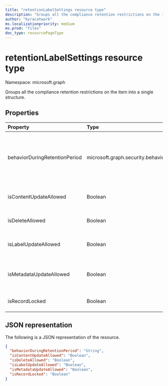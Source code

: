```yaml
---
title: "retentionLabelSettings resource type"
description: "Groups all the compliance retention restrictions on the item into a single structure."
author: "kyracatwork"
ms.localizationpriority: medium
ms.prod: "files"
doc_type: resourcePageType
---
```


# retentionLabelSettings resource type

Namespace: microsoft.graph

Groups all the compliance retention restrictions on the item into a single structure.

## Properties

| Property                      | Type                          | Description                                                                                                                                                                                                                                                |
| :---------------------------- | :---------------------------- | :--------------------------------------------------------------------------------------------------------------------------------------------------------------------------------------------------------------------------------------------------------- |
| behaviorDuringRetentionPeriod | microsoft.graph.security.behaviorDuringRetentionPeriod | Describes the item behavior during retention period. Possible values are: `doNotRetain`, `retain`, `retainAsRecord`, `retainAsRegulatoryRecord`, `unknownFutureValue`. Read-only. |
| isContentUpdateAllowed        | Boolean                          | Specifies whether updates to document content are allowed. Read-only.                                                                                                                                                                                |
| isDeleteAllowed               | Boolean                          | Specifies whether the document deletion is allowed. Read-only.                                                                                                                                                                                      |
| isLabelUpdateAllowed          | Boolean                          | Specifies whether you're allowed to change the retention label on the document. Read-only.                                                                                                                                                                   |
| isMetadataUpdateAllowed       | Boolean                          | Specifies whether updates to the item metadata (for example, the **Title** field) are blocked. Read-only.                                                                                                                                                                |
| isRecordLocked                | Boolean                          | Specifies whether the item is locked. Read-write.                                                                                                                                                                                                   |

## JSON representation

The following is a JSON representation of the resource.

<!-- {
"blockType": "resource",
"@odata.type": "microsoft.graph.retentionLabelSettings",
"optionalProperties": []
}-->

```json
{
  "behaviorDuringRetentionPeriod": "String",
  "isContentUpdateAllowed": "Boolean",
  "isDeleteAllowed": "Boolean",
  "isLabelUpdateAllowed": "Boolean",
  "isMetadataUpdateAllowed": "Boolean",
  "isRecordLocked": "Boolean"
}
```
